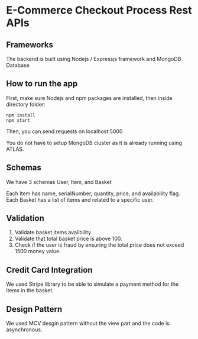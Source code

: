 # E-Commerce Checkout Process Rest APIs

## Frameworks

The backend is built using Nodejs / Expressjs framework and MongoDB Database

## How to run the app

First, make sure Nodejs and npm packages are installed, then inside directory folder:
```
npm install
npm start
```
Then, you can send requests on localhost:5000

You do not have to setup MongoDB cluster as it is already running using ATLAS.

## Schemas
We have 3 schemas User, Item, and Basket

Each Item has name, serialNumber, quantity, price, and availability flag.
Each Basket has a list of items and related to a specific user.

## Validation

1. Validate basket items availbility
2. Validate that total basket price is above 100.
3. Check if the user is fraud by ensuring the total price does not exceed 1500 money value.

## Credit Card Integration

We used Stripe library to be able to simulate a payment method for the items in the basket.

## Design Pattern

We used MCV desgin pattern without the view part and the code is asynchronous.
